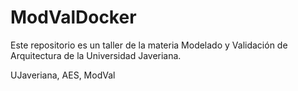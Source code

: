 # ModValDocker

Este repositorio es un taller de la materia Modelado y Validación de Arquitectura de la Universidad Javeriana.


UJaveriana, AES, ModVal
